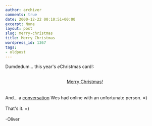 ```yaml
---
author: archiver
comments: true
date: 2000-12-22 00:10:51+00:00
excerpt: None
layout: post
slug: merry-christmas
title: Merry Christmas
wordpress_id: 1367
tags:
- oldpost
---
```


Dumdedum... this year's <i>e</i>Christmas card!:<br /><br /><center><a href="http://www.oliverweb.com/christmas/2000">Merry Christmas!</a></center><br /><br />And... a <a href="http://www.oliverweb.com/chats/wes.shtml">conversation</a> Wes had online with an unfortunate person. =)<br /><br />That's it. =)<br /><br />-Oliver